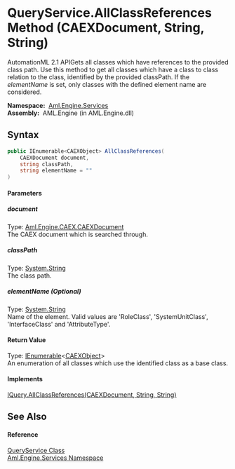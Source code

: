 QueryService.AllClassReferences Method (CAEXDocument, String, String)
=====================================================================
AutomationML 2.1 APIGets all classes which have references to the provided class path. Use this method to get all classes which have a class to class relation to the class, identified by the provided classPath. If the *elementName* is set, only classes with the defined element name are considered.

  **Namespace:**  [Aml.Engine.Services][1]  
  **Assembly:**  AML.Engine (in AML.Engine.dll)

Syntax
------

```csharp
public IEnumerable<CAEXObject> AllClassReferences(
	CAEXDocument document,
	string classPath,
	string elementName = ""
)
```

#### Parameters

##### *document*
Type: [Aml.Engine.CAEX.CAEXDocument][2]  
The CAEX document which is searched through.

##### *classPath*
Type: [System.String][3]  
The class path.

##### *elementName* (Optional)
Type: [System.String][3]  
 Name of the element. Valid values are 'RoleClass', 'SystemUnitClass', 'InterfaceClass' and 'AttributeType'.

#### Return Value
Type: [IEnumerable][4]&lt;[CAEXObject][5]>  
 An enumeration of all classes which use the identified class as a base class. 
#### Implements
[IQuery.AllClassReferences(CAEXDocument, String, String)][6]  


See Also
--------

#### Reference
[QueryService Class][7]  
[Aml.Engine.Services Namespace][1]  

[1]: ../README.md
[2]: ../../Aml.Engine.CAEX/CAEXDocument/README.md
[3]: https://docs.microsoft.com/dotnet/api/system.string
[4]: https://docs.microsoft.com/dotnet/api/system.collections.generic.ienumerable-1
[5]: ../../Aml.Engine.CAEX/CAEXObject/README.md
[6]: ../../Aml.Engine.Services.Interfaces/IQuery/AllClassReferences.md
[7]: README.md
[8]: https://www.automationml.org
[9]: ../../icons/logoShade.png